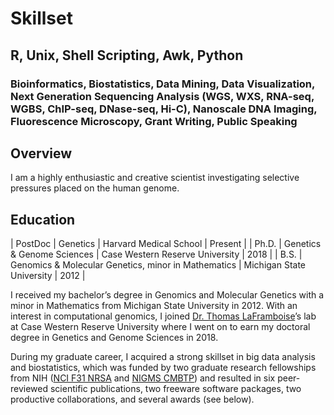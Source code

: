 # Skillset
## R, Unix, Shell Scripting, Awk, Python
### Bioinformatics, Biostatistics, Data Mining, Data Visualization, Next Generation Sequencing Analysis (WGS, WXS, RNA-seq, WGBS, ChIP-seq, DNase-seq, Hi-C), Nanoscale DNA Imaging, Fluorescence Microscopy, Grant Writing, Public Speaking 

## Overview

I am a highly enthusiastic and creative scientist investigating selective pressures placed on the human genome.

## Education
| PostDoc |                        Genetics                     |       Harvard Medical School    | Present |
|  Ph.D.  |              Genetics & Genome Sciences             | Case Western Reserve University |   2018  |
|   B.S.  | Genomics & Molecular Genetics, minor in Mathematics |    Michigan State University    |   2012  |

I received my bachelor’s degree in Genomics and Molecular Genetics with a minor in Mathematics from Michigan State University in 2012. With an interest in computational genomics, I joined [Dr. Thomas LaFramboise](http://mendel.gene.cwru.edu/laframboiselab/)’s lab at Case Western Reserve University where I went on to earn my doctoral degree in Genetics and Genome Sciences in 2018.

During my graduate career, I acquired a strong skillset in big data analysis and biostatistics, which was funded by two graduate research fellowships from NIH ([NCI F31 NRSA](https://projectreporter.nih.gov/project_info_details.cfm?aid=9290948&icde=42267630&ddparam=&ddvalue=&ddsub=&cr=1&csb=default&cs=ASC&pball=) and [NIGMS CMBTP](https://projectreporter.nih.gov/project_info_description.cfm?aid=8885837&map=y)) and resulted in six peer-reviewed scientific publications, two freeware software packages, two productive collaborations, and several awards (see below).

